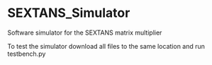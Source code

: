 # SEXTANS_Simulator
Software simulator for the SEXTANS matrix multiplier

To test the simulator download all files to the same location and run testbench.py
